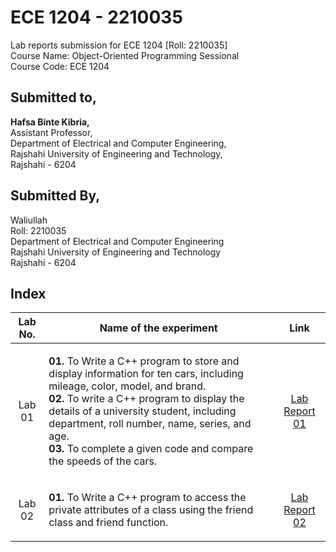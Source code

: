 # ECE 1204 - 2210035
Lab reports submission for ECE 1204 [Roll: 2210035]              
Course Name: Object-Oriented Programming Sessional        
Course Code: ECE 1204

<h2 align = "left" >Submitted to, </h2>
<p align = "left" >
  
**Hafsa Binte Kibria,**<br>
Assistant Professor,<br>
Department of Electrical and Computer Engineering,<br>
Rajshahi University of Engineering and Technology, <br>
Rajshahi - 6204
</p>

## Submitted By,
Waliullah  
Roll: 2210035  
Department of Electrical and Computer Engineering  
Rajshahi University of Engineering and Technology  
Rajshahi - 6204

## Index
| Lab No. | Name of the experiment | Link |
| :---: | :---: | :---: |
| Lab 01 | <p align = "left" >**01.** To Write a C++ program to store and display information for ten cars, including mileage, color, model, and brand.<br>**02.** To write a C++ program to display the details of a university student, including department, roll number, name, series, and age.<br>**03.** To complete a given code and compare the speeds of the cars.</p> | [Lab Report 01](https://github.com/waliullah14/ECE-1204_2210035/blob/main/Lab%2001/Lab%20Report%2001.md) |
| Lab 02 | <p align = "left" >**01.** To Write a C++ program to access the private attributes of a class using the friend class and friend function.</p> | [Lab Report 02](https://github.com/waliullah14/ECE-1204_2210035/blob/main/Lab%2002%20/Lab%20Report%2002.md) |
